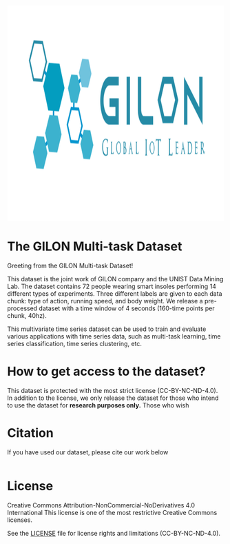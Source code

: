 <p align="center">
    <img src="figures/gilonlogo.png" alt="GILON Logo" height="500"/>
</p>

# The GILON Multi-task Dataset

Greeting from the GILON Multi-task Dataset!

This dataset is the joint work of GILON company and the UNIST Data Mining Lab. The dataset contains 72 people wearing smart insoles performing 14 different types of experiments.
Three different labels are given to each data chunk: type of action, running speed, and body weight. We release a pre-processed dataset with a time window of 4 seconds (160-time points per chunk, 40hz).

This multivariate time series dataset can be used to train and evaluate various applications with time series data, such as multi-task learning, time series classification, time series clustering, etc.


# How to get access to the dataset?
This dataset is protected with the most strict license (CC-BY-NC-ND-4.0). In addition to the license, we only release the dataset for those who intend to use the dataset for **research purposes only.**
Those who wish


# Citation
If you have used our dataset, please cite our work below
```

```

# License
Creative Commons Attribution-NonCommercial-NoDerivatives 4.0 International
This license is one of the most restrictive Creative Commons licenses. 

See the [LICENSE](LICENSE.md) file for license rights and limitations (CC-BY-NC-ND-4.0).